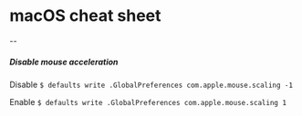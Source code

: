 # macOS cheat sheet
--

##### Disable mouse acceleration
Disable
`$ defaults write .GlobalPreferences com.apple.mouse.scaling -1`

Enable
`$ defaults write .GlobalPreferences com.apple.mouse.scaling 1`